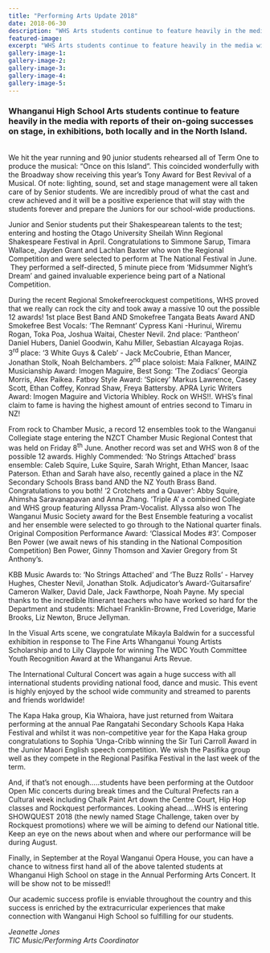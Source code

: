 ```yaml
---
title: "Performing Arts Update 2018"
date: 2018-06-30
description: "WHS Arts students continue to feature heavily in the media with reports of their on-going successes both locally and..."
featured-image: 
excerpt: "WHS Arts students continue to feature heavily in the media with reports of their on-going successes on stage, in exhibitions, both locally and in the North Island."
gallery-image-1: 
gallery-image-2: 
gallery-image-3: 
gallery-image-4: 
gallery-image-5: 
---
```


<h3>Whanganui High School Arts students continue to feature heavily in the media with reports of their on-going successes on stage, in exhibitions, both locally and in the North Island.&nbsp;</h3>
<p><br />We hit the year running and 90 junior students rehearsed all of Term One to produce the musical: &ldquo;Once on this Island&rdquo;. This coincided wonderfully with the Broadway show receiving this year&rsquo;s Tony Award for Best Revival of a Musical. Of note: lighting, sound, set and stage management were all taken care of by Senior students. We are incredibly proud of what the cast and crew achieved and it will be a positive experience that will stay with the students forever and prepare the Juniors for our school-wide productions.&nbsp;</p>
<p>Junior and Senior students put their Shakespearean talents to the test; entering and hosting the Otago University Sheilah Winn Regional Shakespeare Festival in April. Congratulations to Simmone Sarup, Timara Wallace, Jayden Grant and Lachlan Baxter who won the Regional Competition and were selected to perform at The National Festival in June. &nbsp;They performed a self-directed, 5 minute piece from &lsquo;Midsummer Night&rsquo;s Dream&rsquo; and gained invaluable experience being part of a National Competition.</p>
<p>During the recent Regional Smokefreerockquest competitions, WHS proved that we really can rock the city and took away a massive 10 out the possible 12 awards! 1st place Best Band AND Smokefree Tangata Beats Award AND Smokefree Best Vocals: &lsquo;The Remnant&rsquo; Cypress Kani -Hurinui, Wiremu Rogan, Toka Poa, Joshua Waitai, Chester Nevil. 2nd place: &lsquo;Pantheon&rsquo; Daniel Hubers, Daniel Goodwin, Kahu Miller, Sebastian Alcayaga Rojas. 3<sup>rd</sup>&nbsp;place: &lsquo;3 White Guys &amp; Caleb&rsquo; - Jack McCoubrie, Ethan Mancer, Jonathan Stolk, Noah Belchambers. 2<sup>nd</sup>&nbsp;place soloist: Maia Falkner, MAINZ Musicianship Award: Imogen Maguire, Best Song: &lsquo;The Zodiacs&rsquo; Georgia Morris, Alex Paikea. Fatboy Style Award: &lsquo;Spicey&rsquo; Markus Lawrence, Casey Scott, Ethan Coffey, Konrad Shaw, Freya Battersby. APRA Lyric Writers Award: Imogen Maguire and Victoria Whibley. Rock on WHS!!. WHS&rsquo;s final claim to fame is having the highest amount of entries second to Timaru in NZ!&nbsp;</p>
<p>From rock to Chamber Music, a record 12 ensembles took to the Wanganui Collegiate stage entering the NZCT Chamber Music Regional Contest that was held on Friday 8<sup>th</sup>&nbsp;June. Another record was set and WHS won 8 of the possible 12 awards. Highly Commended: &lsquo;No Strings Attached&rsquo; brass ensemble: Caleb Squire, Luke Squire, Sarah Wright, Ethan Mancer, Isaac Paterson. Ethan and Sarah have also, recently gained a place in the NZ Secondary Schools Brass band AND the NZ Youth Brass Band. Congratulations to you both! &lsquo;2 Crotchets and a Quaver&rsquo;: Abby Squire, Ahimsha Saravanapavan and Anna Zhang. &lsquo;Triple A&rsquo; a combined Collegiate and WHS group featuring Allyssa Pram-Vocalist. Allyssa also won The Wanganui Music Society award for the Best Ensemble featuring a vocalist and her ensemble were selected to go through to the National quarter finals. Original Composition Performance Award: &lsquo;Classical Modes #3&rsquo;. Composer Ben Power (we await news of his standing in the National Composition Competition) Ben Power, Ginny Thomson and Xavier Gregory from St Anthony&rsquo;s.&nbsp;</p>
<p>KBB Music Awards to: &lsquo;No Strings Attached&rsquo; and &lsquo;The Buzz Rolls&rsquo; - Harvey Hughes, Chester Nevil, Jonathan Stolk. Adjudicator&rsquo;s Award-&lsquo;Guitarsafire&rsquo; Cameron Walker, David Dale, Jack Fawthorpe, Noah Payne. My special thanks to the incredible Itinerant teachers who have worked so hard for the Department and students: Michael Franklin-Browne, Fred Loveridge, Marie Brooks, Liz Newton, Bruce Jellyman.</p>
<p>In the Visual Arts scene, we congratulate Mikayla Baldwin for a successful exhibition in response to The Fine Arts Whanganui Young Artists Scholarship and to Lily Claypole for winning The WDC Youth Committee Youth Recognition Award at the Whanganui Arts Revue.</p>
<p>The International Cultural Concert was again a huge success with all international students providing national food, dance and music. This event is highly enjoyed by the school wide community and streamed to parents and friends worldwide!&nbsp;</p>
<p>The Kapa Haka group, Kia Whaiora, have just returned from Waitara performing at the annual Pae Rangatahi Secondary Schools Kapa Haka Festival and whilst it was non-competitive year for the Kapa Haka group congratulations to Sophia &lsquo;Unga-Cribb winning the Sir Turi Carroll Award in the Junior Maori English speech competition. We wish the Pasifika group well as they compete in the Regional Pasifika Festival in the last week of the term.&nbsp;</p>
<p>And, if that&rsquo;s not enough&hellip;..students have been performing at the Outdoor Open Mic concerts during break times and the Cultural Prefects ran a Cultural week including Chalk Paint Art down the Centre Court, Hip Hop classes and Rockquest performances. Looking ahead&hellip;.WHS is entering SHOWQUEST 2018 (the newly named Stage Challenge, taken over by Rockquest promotions) where we will be aiming to defend our National title. Keep an eye on the news about when and where our performance will be during August.</p>
<p>Finally, in September at the Royal Wanganui Opera House, you can have a chance to witness first hand all of the above talented students at Whanganui High School on stage in the Annual Performing Arts Concert. It will be show not to be missed!!&nbsp;</p>
<p>Our academic success profile is enviable throughout the country and this success is enriched by the extracurricular experiences that make connection with Wanganui High School so fulfilling for our students.&nbsp;</p>
<p><em>Jeanette Jones</em><br /><em>TIC Music/Performing Arts Coordinator</em></p>

